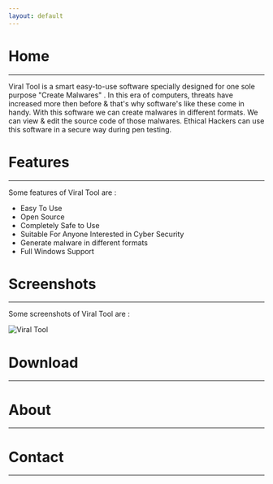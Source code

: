 ```yaml
---
layout: default
---
```


# [](#home)Home
* * *

Viral Tool is a smart easy-to-use software specially designed for one sole purpose "Create Malwares" . In this era of computers, threats have increased more then before & that's why software's like these come in handy. With this software we can create malwares in different formats. We can view & edit the source code of those malwares. Ethical Hackers can use this software in a secure way during pen testing.

# [](#features)Features
* * *

Some features of Viral Tool are : 

* Easy To Use
* Open Source
* Completely Safe to Use
* Suitable For Anyone Interested in Cyber Security
* Generate malware in different formats
* Full Windows Support

# [](#screenshots)Screenshots
* * *

Some screenshots of Viral Tool are :

![Viral Tool]('/images/viraltool.png')


# [](#download)Download
* * *

# [](#about)About
* * *

# [](#contact)Contact
* * *
